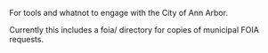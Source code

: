 For tools and whatnot to engage with the City of Ann Arbor.

Currently this includes a foia/ directory for copies of municipal FOIA requests.
